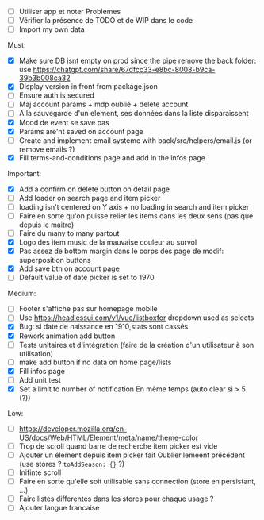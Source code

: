 - [ ] Utiliser app et noter Problemes
- [ ] Vérifier la présence de TODO et de WIP dans le code
- [ ] Import my own data

Must:
- [x] Make sure DB isnt empty on prod since the pipe remove the back folder: use https://chatgpt.com/share/67dfcc33-e8bc-8008-b9ca-39b3b008ca32
- [x] Display version in front from package.json
- [ ] Ensure auth is secured
- [ ] Maj account params + mdp oublié + delete account
- [ ] A la sauvegarde d'un element, ses données dans la liste disparaissent 
- [x] Mood de event se save pas 
- [x] Params are'nt saved on account page
- [ ] Create and implement email systeme with back/src/helpers/email.js (or remove emails ?)
- [x] Fill terms-and-conditions page and add in the infos page

Important:
- [x] Add a confirm on delete button on detail page 
- [ ] Add loader on search page and item picker
- [ ] loading isn't centered on Y axis + no loading in search and item picker
- [ ] Faire en sorte qu'on puisse relier les items dans les deux sens (pas que depuis le maitre)
- [ ] Faire du many to many partout
- [x] Logo des item music de la mauvaise couleur au survol
- [x] Pas assez de bottom margin dans le corps des page de modif: superposition buttons
- [x] Add save btn on account page
- [ ] Default value of date picker is set to 1970

Medium:
- [ ] Footer s'affiche pas sur homepage mobile
- [ ] Use https://headlessui.com/v1/vue/listboxfor dropdown used as selects
- [x] Bug: si date de naissance en 1910,stats sont cassés
- [x] Rework animation add button
- [ ] Tests unitaires et d'intégration (faire de la création d'un utilisateur à son utilisation)
- [ ] make add button if no data on home page/lists
- [x] Fill infos page
- [ ] Add unit test
- [x] Set a limit to number of notification En même temps (auto clear si > 5 (?)) 

Low:
- [ ] https://developer.mozilla.org/en-US/docs/Web/HTML/Element/meta/name/theme-color
- [ ] Trop de scroll quand barre de recherche item picker est vide
- [ ] Ajouter un élément depuis item picker fait Oublier lemeent précédent (use stores ? `toAddSeason: {}` ?)
- [ ] Inifinte scroll
- [ ] Faire en sorte qu'elle soit utilisable sans connection (store en persistant, ...)
- [ ] Faire listes differentes dans les stores pour chaque usage ?
- [ ] Ajouter langue francaise
